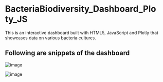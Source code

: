 # BacteriaBiodiversity_Dashboard_Ploty_JS

This is an interactive dashboard built with HTML5, JavaScript and Plotly that showcases data on various bacteria cultures.

## Following are snippets of the dashboard

![image](https://github.com/ytn20/BacteriaBiodiversity_Dashboard_Ploty_JS/assets/100486461/cc93280f-b29f-4698-8efa-511a3a295c0a)

![image](https://github.com/ytn20/BacteriaBiodiversity_Dashboard_Ploty_JS/assets/100486461/204fbfd6-934e-4bd1-b015-d3bc65c64e32)
